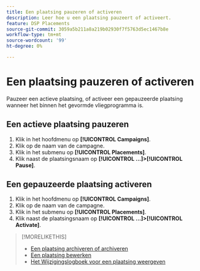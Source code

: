 ```yaml
---
title: Een plaatsing pauzeren of activeren
description: Leer hoe u een plaatsing pauzeert of activeert.
feature: DSP Placements
source-git-commit: 3059a5b211a8a219b02930f7f5763d5ec1467b8e
workflow-type: tm+mt
source-wordcount: '99'
ht-degree: 0%

---
```


# Een plaatsing pauzeren of activeren

Pauzeer een actieve plaatsing, of activeer een gepauzeerde plaatsing wanneer het binnen het gevormde vliegprogramma is.

## Een actieve plaatsing pauzeren

1. Klik in het hoofdmenu op **[!UICONTROL Campaigns]**.
1. Klik op de naam van de campagne.
1. Klik in het submenu op **[!UICONTROL Placements]**.
1. Klik naast de plaatsingsnaam op  **[!UICONTROL ...]>[!UICONTROL Pause]**.

## Een gepauzeerde plaatsing activeren

1. Klik in het hoofdmenu op **[!UICONTROL Campaigns]**.
1. Klik op de naam van de campagne.
1. Klik in het submenu op **[!UICONTROL Placements]**.
1. Klik naast de plaatsingsnaam op  **[!UICONTROL ...]>[!UICONTROL Activate]**.

>[!MORELIKETHIS]
>
>* [Een plaatsing archiveren of archiveren](placement-archive-unarchive.md)
>* [Een plaatsing bewerken](placement-edit.md)
>* [Het Wijzigingslogboek voor een plaatsing weergeven](placement-change-log.md)


